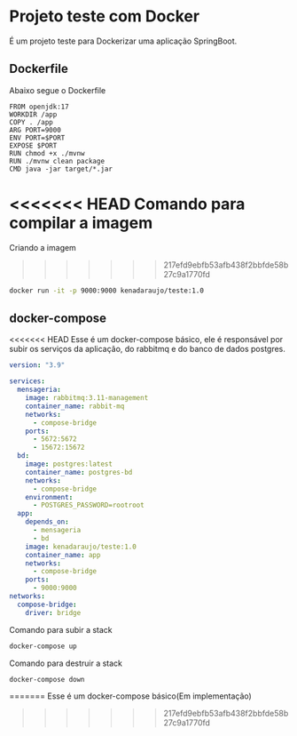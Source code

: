 # Projeto teste com Docker

É um projeto teste para Dockerizar uma aplicação SpringBoot.

## Dockerfile

Abaixo segue o Dockerfile

```Docker
FROM openjdk:17
WORKDIR /app
COPY . /app
ARG PORT=9000
ENV PORT=$PORT
EXPOSE $PORT
RUN chmod +x ./mvnw
RUN ./mvnw clean package
CMD java -jar target/*.jar
```
<<<<<<< HEAD
Comando para compilar a imagem
=======
Criando a imagem
>>>>>>> 217efd9ebfb53afb438f2bbfde58b27c9a1770fd

```bash
docker run -it -p 9000:9000 kenadaraujo/teste:1.0
```

## docker-compose

<<<<<<< HEAD
Esse é um docker-compose básico, ele é responsável por subir os serviços da aplicação, do rabbitmq e do banco de dados postgres.

```yaml
version: "3.9"

services:
  mensageria:
    image: rabbitmq:3.11-management
    container_name: rabbit-mq
    networks:
      - compose-bridge
    ports:
      - 5672:5672
      - 15672:15672
  bd:
    image: postgres:latest
    container_name: postgres-bd
    networks:
      - compose-bridge
    environment:
      - POSTGRES_PASSWORD=rootroot
  app:
    depends_on:
      - mensageria
      - bd
    image: kenadaraujo/teste:1.0
    container_name: app
    networks:
      - compose-bridge
    ports:
      - 9000:9000
networks:
  compose-bridge:
    driver: bridge
```

Comando para subir a stack

```bash
docker-compose up
```

Comando para destruir a stack
```bash
docker-compose down
```
=======
Esse é um docker-compose básico(Em implementação)
>>>>>>> 217efd9ebfb53afb438f2bbfde58b27c9a1770fd
